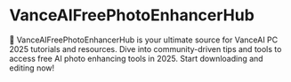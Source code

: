 # VanceAIFreePhotoEnhancerHub
📸 VanceAIFreePhotoEnhancerHub is your ultimate source for VanceAI PC 2025 tutorials and resources. Dive into community-driven tips and tools to access free AI photo enhancing tools in 2025. Start downloading and editing now!
